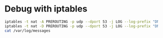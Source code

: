 # Debug with iptables

```bash
iptables -t nat -A PREROUTING -p udp --dport 53 -j LOG --log-prefix "DNS Request: "
iptables -t nat -D PREROUTING -p udp --dport 53 -j LOG --log-prefix "DNS Request: "
cat /var/log/messages
```
